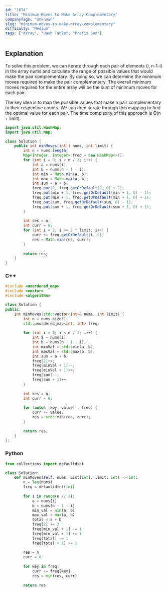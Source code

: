```yaml
---
id: "1674"
title: "Minimum Moves to Make Array Complementary"
companyTags: "Unknown"
slug: "minimum-moves-to-make-array-complementary"
difficulty: "Medium"
tags: ["Array", "Hash Table", "Prefix Sum"]
---
```


## Explanation
To solve this problem, we can iterate through each pair of elements (i, n-1-i) in the array nums and calculate the range of possible values that would make the pair complementary. By doing so, we can determine the minimum moves required to make the pair complementary. The overall minimum moves required for the entire array will be the sum of minimum moves for each pair.

The key idea is to map the possible values that make a pair complementary to their respective counts. We can then iterate through this mapping to find the optimal value for each pair. The time complexity of this approach is O(n + limit).
```java
import java.util.HashMap;
import java.util.Map;

class Solution {
    public int minMoves(int[] nums, int limit) {
        int n = nums.length;
        Map<Integer, Integer> freq = new HashMap<>();
        for (int i = 0; i < n / 2; i++) {
            int a = nums[i];
            int b = nums[n - 1 - i];
            int min = Math.min(a, b);
            int max = Math.max(a, b);
            int sum = a + b;
            freq.put(2, freq.getOrDefault(2, 0) + 2);
            freq.put(min + 1, freq.getOrDefault(min + 1, 0) - 1);
            freq.put(min + 1, freq.getOrDefault(min + 1, 0) + 1);
            freq.put(sum, freq.getOrDefault(sum, 0) - 1);
            freq.put(sum + 1, freq.getOrDefault(sum + 1, 0) + 1);
        }
        
        int res = n;
        int curr = 0;
        for (int i = 2; i <= 2 * limit; i++) {
            curr += freq.getOrDefault(i, 0);
            res = Math.min(res, curr);
        }
        
        return res;
    }
}
```

### C++
```cpp
#include <unordered_map>
#include <vector>
#include <algorithm>

class Solution {
public:
    int minMoves(std::vector<int>& nums, int limit) {
        int n = nums.size();
        std::unordered_map<int, int> freq;
        
        for (int i = 0; i < n / 2; i++) {
            int a = nums[i];
            int b = nums[n - 1 - i];
            int minVal = std::min(a, b);
            int maxVal = std::max(a, b);
            int sum = a + b;
            freq[2]++;
            freq[minVal + 1]--;
            freq[minVal + 1]++;
            freq[sum]--;
            freq[sum + 1]++;
        }
        
        int res = n;
        int curr = 0;
        
        for (auto& [key, value] : freq) {
            curr += value;
            res = std::min(res, curr);
        }
        
        return res;
    }
};
```

### Python
```python
from collections import defaultdict

class Solution:
    def minMoves(self, nums: List[int], limit: int) -> int:
        n = len(nums)
        freq = defaultdict(int)
        
        for i in range(n // 2):
            a = nums[i]
            b = nums[n - 1 - i]
            min_val = min(a, b)
            max_val = max(a, b)
            total = a + b
            freq[2] += 2
            freq[min_val + 1] -= 1
            freq[min_val + 1] += 1
            freq[total] -= 1
            freq[total + 1] += 1
        
        res = n
        curr = 0
        
        for key in freq:
            curr += freq[key]
            res = min(res, curr)
        
        return res
```